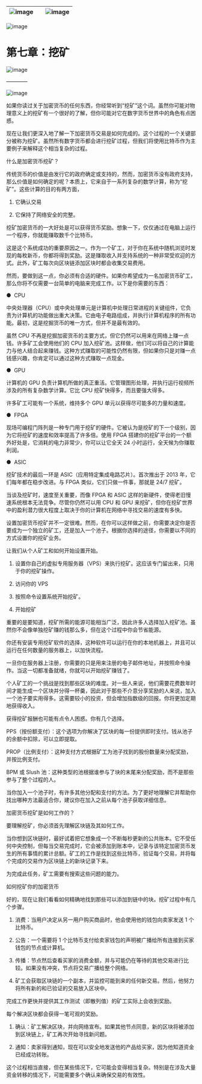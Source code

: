 | ![image](img/chapter_title_corner_decoration_left.png) |  | ![image](img/chapter_title_corner_decoration_right.png) |
| --- | --- | --- |

![image](img/chapter_title_above.png)

# 第七章：挖矿

![image](img/chapter_title_below.png)

––––––––

![image](img/scene_break.png)

如果你读过关于加密货币的任何东西，你经常听到“挖矿”这个词。虽然你可能对物理意义上的挖矿有一个很好的了解，但你可能对它在数字货币世界中的角色有点困惑。

现在让我们更深入地了解一下加密货币交易是如何完成的。这个过程的一个关键部分被称为挖矿。虽然所有数字货币都会进行挖矿过程，但我们将使用比特币作为主要例子来解释这个相当复杂的过程。

什么是加密货币挖矿？

传统货币的价值是由发行它的政府确定或支持的，然而，加密货币没有政府支持，那么价值是如何确定的呢？本质上，它来自于一系列复杂的数学计算，称为“挖矿”。这些计算的目的有两方面，

1) 它确认交易

2) 它保持了网络安全的完整。

挖矿加密货币的一大好处是可以获得货币奖励。想象一下，仅仅通过在电脑上运行一个程序，你就能赚取数千个比特币。

这是这个系统成功的重要原因之一。作为一个矿工，对于你在系统中随机浏览时发现的每枚新币，你都将得到奖励。这是赚取收入并支持系统的一种非常受欢迎的方式。此外，矿工每次向区块链添加区块时都会收集交易费用。

然而，要做到这一点，你必须有合适的硬件。如果你希望成为一名加密货币矿工，那么你将不仅需要一台简单的电脑来完成工作。以下是你需要的东西：

●  CPU

中央处理器（CPU）或中央处理单元是计算机中处理日常进程的关键组件，它负责为计算机的功能做出重大决策。它由电子电路组成，并执行计算机程序的所有功能。最初，这是挖掘货币的唯一方式，但并不是最有效的。

虽然 CPU 不再是挖掘加密货币的主要方式，但它仍然可以用来在网络上赚一点钱。许多矿工会使用他们的 CPU 加入挖矿池。这样做，他们可以将自己的计算能力与他人结合起来赚钱。这种方式赚取的可能性仍然有限，但如果你只是对赚一点钱感兴趣，你肯定可以通过这种方式赚取一点现金。

●  GPU

计算机的 GPU 负责计算机所做的真正重活。它管理图形处理，并执行运行视频所涉及的所有复杂数学计算。它比 CPU 挖矿快得多，而且要强大得多。

许多矿工可能有一个系统，维持多个 GPU 单元以获得尽可能多的力量和速度。

●  FPGA

现场可编程门阵列是一种专门用于挖矿的硬件。它被认为是挖矿的下一个级别，因为它将挖矿的速度和效率提高了许多倍。使用 FPGA 搭建你的挖矿平台的一个额外好处是，它消耗的电力非常少，你可以让它全天 24 小时运行，全天候为你赚取利润。

●  ASIC

挖矿技术的最后一环是 ASIC（应用特定集成电路芯片）。首次推出于 2013 年，它们每年都在稳步改进。与 FPGA 类似，它们只做一件事，那就是 24/7 挖矿。

当谈及挖矿时，速度至关重要，而像 FPGA 和 ASIC 这样的新硬件，使得老旧慢速系统根本无法竞争。尽管你仍然可以用 CPU 和 GPU 来挖矿，但你在挖矿世界中的盈利潜力很大程度上取决于你的计算机在网络中寻找交易的速度有多快。

设置加密货币挖矿并不一定很难。然而，在你可以这样做之前，你需要决定你是否要成为一个独立的矿工，还是加入一个池子。根据你选择的途径，你需要以不同的方式设置你的挖矿业务。

让我们从个人矿工和如何开始设置开始。

1.  设置你自己的虚拟专用服务器（VPS）来执行挖矿。这应该专门留出来，只用于你的挖矿操作。

1.  访问你的 VPS

1.  按照命令设置系统开始挖矿。

1.  开始挖矿

重要的是要知道，挖矿所需的能源可能相当广泛，因此许多人选择加入挖矿池。虽然你不会像单独挖矿赚的钱那么多，但在这个过程中你会节省能源。

你还有安装专用挖矿软件的选择，这种软件可以运行在你的本地机器上，并且可以运行在任何数量的服务器上，以加快流程。

一旦你在服务器上注册，你需要的只是用来注册的电子邮件地址，并按照命令操作。当这一切都准备就绪，你就可以开始挖矿赚钱了。

个人矿工的一个挑战是找到那些区块的难度。对一些人来说，他们需要花费数年时间才能生成一个区块并分得一杯羹，因此对于那些不介意分享奖励的人来说，加入一个池子要实用得多。这需要较小的投资，但会增加指数级的回报。你将更加定期地获得收入。

获得挖矿报酬也可能有点令人困惑。你有几个选择。

PPS（按份额支付）：这个选项为你解决了区块的每一份提供即时支付。钱从池子的余额中扣除，可以立即提取。

PROP（比例支付）：这种支付方式根据矿工为池子找到的股份数量来分配奖励，并按比例支付。

BPM 或 Slush 池：这种类型的池根据谁参与了块的末尾来分配奖励，而不是那些参与了整个过程的人。

当你加入一个池子时，有许多其他分配和支付的方法。为了更好地理解它并帮助你找出哪种方法最适合你，建议你在加入之前从每个池子获取详细信息。

加密货币挖矿是如何工作的？

要理解挖矿，你必须首先理解区块链及其如何工作。

当你想到区块链时，最好试着把它想象成一个不断每秒更新的公共账本。它不受任何中央控制，但每当交易完成时，它会被添加到账本中，记录与该特定加密货币发生的所有事情的累计总额。矿工的工作是找到这些比特币，验证每个交易，并将每个完成的交易作为区块链上的新块记录下来。

为完成此任务，矿工需要有搜索这些问题的能力。

如何挖矿你的加密货币

好的，现在让我们看看如何精确地找到那些可以添加到链中的块。挖矿过程中有几个步骤。

1.  消费：当用户决定从另一用户购买商品时，他会使用他的钱包向卖家发送 1 个比特币。

1.  公告：一个需要将 1 个比特币支付给卖家钱包的声明被广播给所有连接到买家钱包的节点或计算机。

1.  传播：节点然后查看买家的消费金额，并与可能仍在等待的其他交易进行比较。如果没有冲突，节点将交易广播给整个网络。

1.  矿工会获取区块链的一个副本，并监控可能到来的任何新交易。然后，他努力将所有新的和已验证的交易放入区块中。

完成工作更快并提供其工作测试（即散列值）的矿工实际上会收到奖励。

每个解决区块都会获得一笔可观的奖励。

1.  确认：矿工解决区块，并向网络宣布。如果其他节点同意，新的区块将被添加到区块链上，矿工再次开始寻找新问题。

1.  通知：卖家得到通知，现在可以安全地发送他的产品给买家，因为他知道资金已经成功转账。

这个过程相当直接，但在某些情况下，它可能会变得相当复杂。特别是在涉及大量资金转移的情况下，可能需要多个确认来确保交易的有效性。
